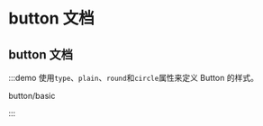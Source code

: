 # button 文档

## button 文档

:::demo 使用`type`、`plain`、`round`和`circle`属性来定义 Button 的样式。

button/basic

:::